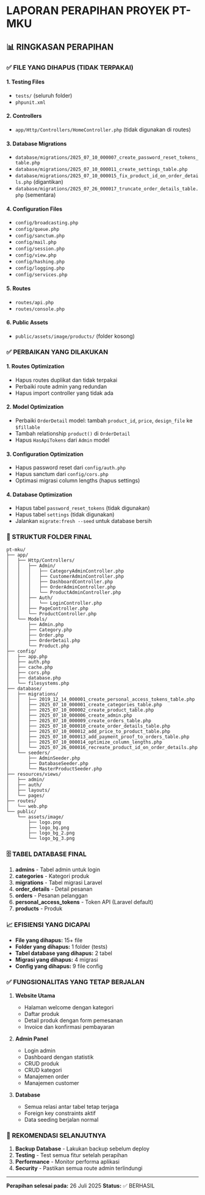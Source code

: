 # LAPORAN PERAPIHAN PROYEK PT-MKU

## 📊 RINGKASAN PERAPIHAN

### ✅ FILE YANG DIHAPUS (TIDAK TERPAKAI)

#### 1. **Testing Files**
- `tests/` (seluruh folder)
- `phpunit.xml`

#### 2. **Controllers**
- `app/Http/Controllers/HomeController.php` (tidak digunakan di routes)

#### 3. **Database Migrations**
- `database/migrations/2025_07_10_000007_create_password_reset_tokens_table.php`
- `database/migrations/2025_07_10_000011_create_settings_table.php`
- `database/migrations/2025_07_10_000015_fix_product_id_on_order_details.php` (digantikan)
- `database/migrations/2025_07_26_000017_truncate_order_details_table.php` (sementara)

#### 4. **Configuration Files**
- `config/broadcasting.php`
- `config/queue.php`
- `config/sanctum.php`
- `config/mail.php`
- `config/session.php`
- `config/view.php`
- `config/hashing.php`
- `config/logging.php`
- `config/services.php`

#### 5. **Routes**
- `routes/api.php`
- `routes/console.php`

#### 6. **Public Assets**
- `public/assets/image/products/` (folder kosong)

### ✅ PERBAIKAN YANG DILAKUKAN

#### 1. **Routes Optimization**
- Hapus routes duplikat dan tidak terpakai
- Perbaiki route admin yang redundan
- Hapus import controller yang tidak ada

#### 2. **Model Optimization**
- Perbaiki `OrderDetail` model: tambah `product_id`, `price`, `design_file` ke `$fillable`
- Tambah relationship `product()` di `OrderDetail`
- Hapus `HasApiTokens` dari `Admin` model

#### 3. **Configuration Optimization**
- Hapus password reset dari `config/auth.php`
- Hapus sanctum dari `config/cors.php`
- Optimasi migrasi column lengths (hapus settings)

#### 4. **Database Optimization**
- Hapus tabel `password_reset_tokens` (tidak digunakan)
- Hapus tabel `settings` (tidak digunakan)
- Jalankan `migrate:fresh --seed` untuk database bersih

### 📁 STRUKTUR FOLDER FINAL

```
pt-mku/
├── app/
│   ├── Http/Controllers/
│   │   ├── Admin/
│   │   │   ├── CategoryAdminController.php
│   │   │   ├── CustomerAdminController.php
│   │   │   ├── DashboardController.php
│   │   │   ├── OrderAdminController.php
│   │   │   └── ProductAdminController.php
│   │   ├── Auth/
│   │   │   └── LoginController.php
│   │   ├── PageController.php
│   │   └── ProductController.php
│   └── Models/
│       ├── Admin.php
│       ├── Category.php
│       ├── Order.php
│       ├── OrderDetail.php
│       └── Product.php
├── config/
│   ├── app.php
│   ├── auth.php
│   ├── cache.php
│   ├── cors.php
│   ├── database.php
│   └── filesystems.php
├── database/
│   ├── migrations/
│   │   ├── 2019_12_14_000001_create_personal_access_tokens_table.php
│   │   ├── 2025_07_10_000001_create_categories_table.php
│   │   ├── 2025_07_10_000002_create_product_table.php
│   │   ├── 2025_07_10_000006_create_admin.php
│   │   ├── 2025_07_10_000009_create_orders_table.php
│   │   ├── 2025_07_10_000010_create_order_details_table.php
│   │   ├── 2025_07_10_000012_add_price_to_product_table.php
│   │   ├── 2025_07_10_000013_add_payment_proof_to_orders_table.php
│   │   ├── 2025_07_10_000014_optimize_column_lengths.php
│   │   └── 2025_07_26_000016_recreate_product_id_on_order_details.php
│   └── seeders/
│       ├── AdminSeeder.php
│       ├── DatabaseSeeder.php
│       └── MasterProductSeeder.php
├── resources/views/
│   ├── admin/
│   ├── auth/
│   ├── layouts/
│   └── pages/
├── routes/
│   └── web.php
└── public/
    └── assets/image/
        ├── logo.png
        ├── logo_bg.png
        ├── logo_bg_2.png
        └── logo_bg_3.png
```

### 🗄️ TABEL DATABASE FINAL

1. **admins** - Tabel admin untuk login
2. **categories** - Kategori produk
3. **migrations** - Tabel migrasi Laravel
4. **order_details** - Detail pesanan
5. **orders** - Pesanan pelanggan
6. **personal_access_tokens** - Token API (Laravel default)
7. **products** - Produk

### 📈 EFISIENSI YANG DICAPAI

- **File yang dihapus:** 15+ file
- **Folder yang dihapus:** 1 folder (tests)
- **Tabel database yang dihapus:** 2 tabel
- **Migrasi yang dihapus:** 4 migrasi
- **Config yang dihapus:** 9 file config

### ✅ FUNGSIONALITAS YANG TETAP BERJALAN

1. **Website Utama**
   - Halaman welcome dengan kategori
   - Daftar produk
   - Detail produk dengan form pemesanan
   - Invoice dan konfirmasi pembayaran

2. **Admin Panel**
   - Login admin
   - Dashboard dengan statistik
   - CRUD produk
   - CRUD kategori
   - Manajemen order
   - Manajemen customer

3. **Database**
   - Semua relasi antar tabel tetap terjaga
   - Foreign key constraints aktif
   - Data seeding berjalan normal

### 🚀 REKOMENDASI SELANJUTNYA

1. **Backup Database** - Lakukan backup sebelum deploy
2. **Testing** - Test semua fitur setelah perapihan
3. **Performance** - Monitor performa aplikasi
4. **Security** - Pastikan semua route admin terlindungi

---
**Perapihan selesai pada:** 26 Juli 2025
**Status:** ✅ BERHASIL 